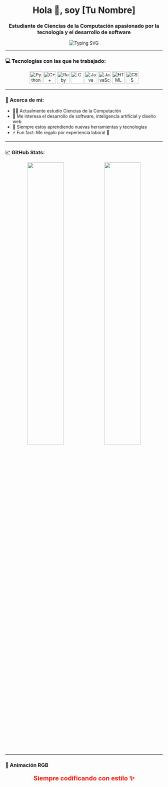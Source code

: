 <h1 align="center">Hola 👋, soy [Tu Nombre]</h1>
<h3 align="center">Estudiante de Ciencias de la Computación apasionado por la tecnología y el desarrollo de software</h3>

<div align="center">
  <img src="https://readme-typing-svg.demolab.com?font=Fira+Code&size=24&pause=1000&color=00FFFF&center=true&vCenter=true&multiline=true&width=600&height=100&lines=Apasionado+por+la+programación;Amante+de+los+algoritmos+y+los+retos;Siempre+aprendiendo+cosas+nuevas" alt="Typing SVG" />
</div>

---

### 💻 Tecnologías con las que he trabajado:

<p align="center">
  <img src="https://cdn.jsdelivr.net/gh/devicons/devicon/icons/python/python-original.svg" width="40" alt="Python"/>
  <img src="https://cdn.jsdelivr.net/gh/devicons/devicon/icons/cplusplus/cplusplus-original.svg" width="40" alt="C++"/>
  <img src="https://cdn.jsdelivr.net/gh/devicons/devicon/icons/ruby/ruby-original.svg" width="40" alt="Ruby"/>
  <img src="https://cdn.jsdelivr.net/gh/devicons/devicon/icons/c/c-original.svg" width="40" alt="C"/>
  <img src="https://cdn.jsdelivr.net/gh/devicons/devicon/icons/java/java-original.svg" width="40" alt="Java"/>
  <img src="https://cdn.jsdelivr.net/gh/devicons/devicon/icons/javascript/javascript-original.svg" width="40" alt="JavaScript"/>
  <img src="https://cdn.jsdelivr.net/gh/devicons/devicon/icons/html5/html5-original.svg" width="40" alt="HTML"/>
  <img src="https://cdn.jsdelivr.net/gh/devicons/devicon/icons/css3/css3-original.svg" width="40" alt="CSS"/>
</p>

---

### 🎯 Acerca de mí:

- 👨‍🎓 Actualmente estudio Ciencias de la Computación
- 🔭 Me interesa el desarrollo de software, inteligencia artificial y diseño web
- 🌱 Siempre estoy aprendiendo nuevas herramientas y tecnologías
- ⚡ Fun fact: Me regalo por experiencia laboral 🧠

---

### 📈 GitHub Stats:

<p align="center">
  <img src="https://github-readme-stats.vercel.app/api?username=tu-usuario&show_icons=true&theme=tokyonight" width="48%"/>
  <img src="https://github-readme-stats.vercel.app/api/top-langs/?username=tu-usuario&layout=compact&theme=tokyonight" width="48%"/>
</p>

---

### 🌈 Animación RGB


<div align="center">
  <p style="font-size:20px;">
    <span style="animation: rgb-fade 4s infinite; font-weight: bold;">Siempre codificando con estilo ✨</span>
  </p>
</div>

<style>
@keyframes rgb-fade {
  0%   { color: red; }
  33%  { color: lime; }
  66%  { color: cyan; }
  100% { color: red; }
}
</style>

